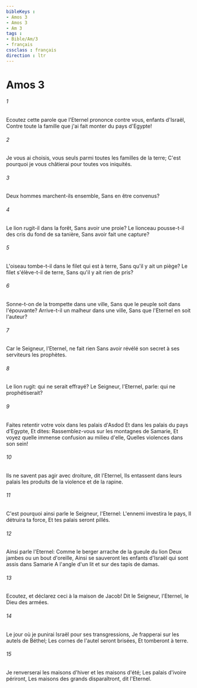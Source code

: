 ```yaml
---
bibleKeys : 
- Amos 3
- Amos 3
- Am 3
tags : 
- Bible/Am/3
- français
cssclass : français
direction : ltr
---
```


# Amos 3

###### 1
Ecoutez cette parole que l'Eternel prononce contre vous, enfants d'Israël, Contre toute la famille que j'ai fait monter du pays d'Egypte!
###### 2
Je vous ai choisis, vous seuls parmi toutes les familles de la terre; C'est pourquoi je vous châtierai pour toutes vos iniquités.
###### 3
Deux hommes marchent-ils ensemble, Sans en être convenus?
###### 4
Le lion rugit-il dans la forêt, Sans avoir une proie? Le lionceau pousse-t-il des cris du fond de sa tanière, Sans avoir fait une capture?
###### 5
L'oiseau tombe-t-il dans le filet qui est à terre, Sans qu'il y ait un piège? Le filet s'élève-t-il de terre, Sans qu'il y ait rien de pris?
###### 6
Sonne-t-on de la trompette dans une ville, Sans que le peuple soit dans l'épouvante? Arrive-t-il un malheur dans une ville, Sans que l'Eternel en soit l'auteur?
###### 7
Car le Seigneur, l'Eternel, ne fait rien Sans avoir révélé son secret à ses serviteurs les prophètes.
###### 8
Le lion rugit: qui ne serait effrayé? Le Seigneur, l'Eternel, parle: qui ne prophétiserait?
###### 9
Faites retentir votre voix dans les palais d'Asdod Et dans les palais du pays d'Egypte, Et dites: Rassemblez-vous sur les montagnes de Samarie, Et voyez quelle immense confusion au milieu d'elle, Quelles violences dans son sein!
###### 10
Ils ne savent pas agir avec droiture, dit l'Eternel, Ils entassent dans leurs palais les produits de la violence et de la rapine.
###### 11
C'est pourquoi ainsi parle le Seigneur, l'Eternel: L'ennemi investira le pays, Il détruira ta force, Et tes palais seront pillés.
###### 12
Ainsi parle l'Eternel: Comme le berger arrache de la gueule du lion Deux jambes ou un bout d'oreille, Ainsi se sauveront les enfants d'Israël qui sont assis dans Samarie A l'angle d'un lit et sur des tapis de damas.
###### 13
Ecoutez, et déclarez ceci à la maison de Jacob! Dit le Seigneur, l'Eternel, le Dieu des armées.
###### 14
Le jour où je punirai Israël pour ses transgressions, Je frapperai sur les autels de Béthel; Les cornes de l'autel seront brisées, Et tomberont à terre.
###### 15
Je renverserai les maisons d'hiver et les maisons d'été; Les palais d'ivoire périront, Les maisons des grands disparaîtront, dit l'Eternel.
